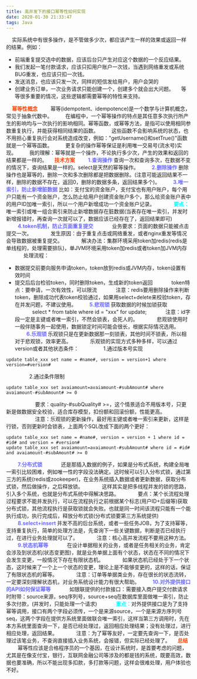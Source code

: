 ```yaml
---
title: 高并发下的接口幂等性如何实现
date: 2020-01-30 21:33:47
tags: Java
---
```

&nbsp;&nbsp;&nbsp;&nbsp;实际系统中有很多操作，是不管做多少次，都应该产生一样的效果或返回一样的结果。例如：
- 前端重复提交选中的数据，应该后台只产生对应这个数据的一个反应结果。
- 我们发起一笔付款请求，应该只扣用户账户一次钱，当遇到网络重发或系统BUG重发，也应该只扣一次钱。
- 发送消息，也应该只发一次，同样的短信发给用户，用户会哭的
- 创建业务订单，一次业务请求只能创建一个，创建多个就会出大问题。
&nbsp;&nbsp;&nbsp;&nbsp;等等很多重要的情况，这些逻辑都需要幂等的特性来支持。
<!-- more -->

&nbsp;&nbsp;&nbsp;&nbsp;<b style="color: orangered">幂等性概念</b>
&nbsp;&nbsp;&nbsp;&nbsp;&nbsp;&nbsp;&nbsp;&nbsp;幂等(idempotent、idempotence)是一个数学与计算机概念，常见于抽象代数中。
&nbsp;&nbsp;&nbsp;&nbsp;&nbsp;&nbsp;&nbsp;&nbsp;在编程中，一个幂等操作的特点是其任意多次执行所产生的影响均与一次执行的影响相同。幂等函数，或幂等方法，是指可以使用相同参数重复执行，并能获得相同结果的函数。
&nbsp;&nbsp;&nbsp;&nbsp;&nbsp;&nbsp;&nbsp;&nbsp;这些函数不会影响系统的状态，也不用担心重复执行会对系统造成改变，例如："getUsername()和setTrue()"函数就是一个幂等函数。
&nbsp;&nbsp;&nbsp;&nbsp;&nbsp;&nbsp;&nbsp;&nbsp;更复杂的操作幂等保证是利用唯一交易号(流水号)实现。
&nbsp;&nbsp;&nbsp;&nbsp;&nbsp;&nbsp;&nbsp;&nbsp;我的理解：幂等就是一个操作，不论执行多少次，产生的效果和返回的结果都是一样的。
&nbsp;&nbsp;&nbsp;&nbsp;<b style="color: orangered">技术方案</b>
&nbsp;&nbsp;&nbsp;&nbsp;&nbsp;&nbsp;&nbsp;&nbsp;<b style="color: #6A6AFF">1.查询操作 </b>查询一次和查询多次，在数据不变的情况下，查询结果是一样的。select是天然的幂等操作。
&nbsp;&nbsp;&nbsp;&nbsp;&nbsp;&nbsp;&nbsp;&nbsp;<b style="color: #6A6AFF">2.删除操作 </b>删除操作也是幂等的，删除一次和多次删除都是把数据删除。(注意可能返回结果不一样，删除的数据不存在，返回0，删除的数据多条，返回结果多个)。
&nbsp;&nbsp;&nbsp;&nbsp;&nbsp;&nbsp;&nbsp;&nbsp;<b style="color: #6A6AFF">3.唯一索引，防止新增脏数据</b> 比如：支付宝的资金账户，支付宝也有用户账户，每个用户只能有一个资金账户，怎么防止给用户创建资金账户多个，那么给资金账户表中的用户ID加唯一索引，所以一个用户新增成功一个资金账户记录。
&nbsp;&nbsp;&nbsp;&nbsp;&nbsp;&nbsp;&nbsp;&nbsp;&nbsp;&nbsp;&nbsp;&nbsp;<b style="color: #00FFFF">要点：</b>唯一索引或唯一组合索引来防止新增数据存在脏数据(当表存在唯一索引，并发时新增报错时，再查询一次就可以了，数据应该已经存在了，返回结果即可)
&nbsp;&nbsp;&nbsp;&nbsp;&nbsp;&nbsp;&nbsp;&nbsp;<b style="color: #6A6AFF">4.token机制，防止页面重复提交</b>
&nbsp;&nbsp;&nbsp;&nbsp;&nbsp;&nbsp;&nbsp;&nbsp;&nbsp;&nbsp;&nbsp;&nbsp;业务要求：页面的数据只能被点击提交一次。
&nbsp;&nbsp;&nbsp;&nbsp;&nbsp;&nbsp;&nbsp;&nbsp;&nbsp;&nbsp;&nbsp;&nbsp;发生原因：由于重复点击或网络重发，或者nginx重发等情况会导致数据被重复提交。
&nbsp;&nbsp;&nbsp;&nbsp;&nbsp;&nbsp;&nbsp;&nbsp;&nbsp;&nbsp;&nbsp;&nbsp;解决办法：集群环境采用token加redis(redis是单线程的，处理需要排队)，单JVM环境采用token加redis或者token加JVM内存
&nbsp;&nbsp;&nbsp;&nbsp;&nbsp;&nbsp;&nbsp;&nbsp;&nbsp;&nbsp;&nbsp;&nbsp;处理流程：
- 数据提交前要向服务申请token，token放到redis或JVM内存，token设置有效时间
- 提交后后台检验token，同时删除token，生成新的token返回
&nbsp;&nbsp;&nbsp;&nbsp;&nbsp;&nbsp;&nbsp;&nbsp;&nbsp;&nbsp;&nbsp;&nbsp;token特点：要申请，一次有效性，可以限流
&nbsp;&nbsp;&nbsp;&nbsp;&nbsp;&nbsp;&nbsp;&nbsp;&nbsp;&nbsp;&nbsp;&nbsp;注意：redis要用删除操作来判断token，删除成功代表token校验通过，如果用select+delete来校验token，存在并发问题，不建议使用。
&nbsp;&nbsp;&nbsp;&nbsp;&nbsp;&nbsp;&nbsp;&nbsp;<b style="color: #6A6AFF">5.悲观锁 </b>获取数据的时候加锁获取
&nbsp;&nbsp;&nbsp;&nbsp;&nbsp;&nbsp;&nbsp;&nbsp;&nbsp;&nbsp;&nbsp;&nbsp;select * from table where id = "xxx" for update;
&nbsp;&nbsp;&nbsp;&nbsp;&nbsp;&nbsp;&nbsp;&nbsp;&nbsp;&nbsp;&nbsp;&nbsp;注意：id字段一定是主键或者唯一索引，不然会锁表，会死人的。
&nbsp;&nbsp;&nbsp;&nbsp;&nbsp;&nbsp;&nbsp;&nbsp;&nbsp;&nbsp;&nbsp;&nbsp;悲观锁使用时一般伴随事务一起使用，数据锁定时间可能会很长，根据实际情况选用。
&nbsp;&nbsp;&nbsp;&nbsp;&nbsp;&nbsp;&nbsp;&nbsp;<b style="color: #6A6AFF">6.乐观锁 </b>乐观锁只是在更新数据那一刻锁表，其他时间不锁表，所以相对于悲观锁，效率更高。
&nbsp;&nbsp;&nbsp;&nbsp;&nbsp;&nbsp;&nbsp;&nbsp;&nbsp;&nbsp;&nbsp;&nbsp;乐观锁的实现方式多种多样，可以通过version或者其他状态条件：
&nbsp;&nbsp;&nbsp;&nbsp;&nbsp;&nbsp;&nbsp;&nbsp;&nbsp;&nbsp;&nbsp;&nbsp;&nbsp;&nbsp;&nbsp;&nbsp;1.通过版本号实现
```
update table_xxx set name = #name#, version = version+1 where version=#version#
```
&nbsp;&nbsp;&nbsp;&nbsp;&nbsp;&nbsp;&nbsp;&nbsp;&nbsp;&nbsp;&nbsp;&nbsp;&nbsp;&nbsp;&nbsp;&nbsp;2.通过条件限制
```
update table_xxx set avaiamount=avaiamount-#subAmount# where avaiamount-#subAmount# >= 0
```
&nbsp;&nbsp;&nbsp;&nbsp;&nbsp;&nbsp;&nbsp;&nbsp;&nbsp;&nbsp;&nbsp;&nbsp;&nbsp;&nbsp;&nbsp;&nbsp;&nbsp;&nbsp;&nbsp;&nbsp;要求：quality-#subQuality# >=，这个情景适合不用版本号，只更新是做数据安全校验，适合库存模型，扣份额和回滚份额，性能更高。
&nbsp;&nbsp;&nbsp;&nbsp;&nbsp;&nbsp;&nbsp;&nbsp;&nbsp;&nbsp;&nbsp;&nbsp;&nbsp;&nbsp;&nbsp;&nbsp;&nbsp;&nbsp;&nbsp;&nbsp;注意：乐观锁的更新操作，最好用主键或者唯一索引来更新，这样是行锁，否则更新时会锁表，上面两个SQL改成下面的两个更好：
```
update table_xxx set name = #name#, version = version + 1 where id = #id# and version = #version# 
update table_xxx set avaiamount=avaiamount-#subAmount# where id = #id# and avaiamount-#subAmount# >= 0
```
&nbsp;&nbsp;&nbsp;&nbsp;&nbsp;&nbsp;&nbsp;&nbsp;<b style="color: #6A6AFF">7.分布式锁</b>
&nbsp;&nbsp;&nbsp;&nbsp;&nbsp;&nbsp;&nbsp;&nbsp;&nbsp;&nbsp;&nbsp;&nbsp;还是那插入数据的例子，如果是分布式系统，构建全局唯一索引比较困难，例如唯一性的字段没法确定。这时候可以引入分布式锁，通过第三方的系统(redis或zookeeper)，在业务系统插入数据或者更新数据，获取分布式锁，然后做操作，之后释放锁。
&nbsp;&nbsp;&nbsp;&nbsp;&nbsp;&nbsp;&nbsp;&nbsp;&nbsp;&nbsp;&nbsp;&nbsp;这样其实是把多线程并发的锁的思路，引入多个系统，也就是分布式系统中得解决思路。
&nbsp;&nbsp;&nbsp;&nbsp;&nbsp;&nbsp;&nbsp;&nbsp;&nbsp;&nbsp;&nbsp;&nbsp;要点：某个长流程处理过程要求不能并发执行，可以在流程执行之前根据某个标志(用户ID+后缀等)获取分布式锁，其他流程执行是获取锁就会失败。也就是同一时间该流程只能有一个能执行成功，执行完成后，释放分布式锁(分布式锁要第三方系统提供)
&nbsp;&nbsp;&nbsp;&nbsp;&nbsp;&nbsp;&nbsp;&nbsp;<b style="color: #6A6AFF">8.select+insert </b>并发不高的后台系统，或者一些任务JOB，为了支持幂等，支持重复执行，简单的处理方法是，先查询下一些关键数据，判断是否已经执行过，在进行业务处理就可以了。
&nbsp;&nbsp;&nbsp;&nbsp;&nbsp;&nbsp;&nbsp;&nbsp;&nbsp;&nbsp;&nbsp;&nbsp;注意：核心高并发流程不要用这种方法。
&nbsp;&nbsp;&nbsp;&nbsp;&nbsp;&nbsp;&nbsp;&nbsp;<b style="color: #6A6AFF">9.状态机幂等</b>
&nbsp;&nbsp;&nbsp;&nbsp;&nbsp;&nbsp;&nbsp;&nbsp;&nbsp;&nbsp;&nbsp;&nbsp;在设计单据相关的业务，或者是任务相关的业务，肯定会涉及到状态机(状态变更图)，就是业务单据上面有个状态，状态在不同的情况下会发生变更，一般情况下存在有限状态机。
&nbsp;&nbsp;&nbsp;&nbsp;&nbsp;&nbsp;&nbsp;&nbsp;&nbsp;&nbsp;&nbsp;&nbsp;如果状态机已经处于下一个状态，这时候来了一个上一个状态的变更，理论上是不能够变更的，这样的话，保证了有限状态机的幂等。
&nbsp;&nbsp;&nbsp;&nbsp;&nbsp;&nbsp;&nbsp;&nbsp;&nbsp;&nbsp;&nbsp;&nbsp;注意：订单等单据类业务，存在很长的状态流转，一定要深刻理解状态机，对业务系统设计能力有很大帮助。
&nbsp;&nbsp;&nbsp;&nbsp;&nbsp;&nbsp;&nbsp;&nbsp;<b style="color: #6A6AFF">10.对外提供接口的API如何保证幂等</b>
&nbsp;&nbsp;&nbsp;&nbsp;&nbsp;&nbsp;&nbsp;&nbsp;&nbsp;&nbsp;&nbsp;&nbsp;如银联提供的付款接口：需要接入商户提交付款请求时附带：source来源，seq序列号，source+seq在数据库里面做唯一索引，防止多次付款，(并发时，只能处理一个请求)
&nbsp;&nbsp;&nbsp;&nbsp;&nbsp;&nbsp;&nbsp;&nbsp;&nbsp;&nbsp;&nbsp;&nbsp;<b style="color: #00FFFF">重点：</b>对外提供接口是为了支持幂等调用，接口有两个字段必须传，一个是来源source，一个是来源方序列号seq，这两个字段在提供方系统里面做联合唯一索引，这样当第三方调用时，先在本方系统里面查询一下，是否已经处理过，返回相应处理结果；没有处理过，进行相应处理，返回结果。
&nbsp;&nbsp;&nbsp;&nbsp;&nbsp;&nbsp;&nbsp;&nbsp;&nbsp;&nbsp;&nbsp;&nbsp;注意：为了幂等友好，一定要先查询一下，是否处理过该笔业务，不查询直接插入业务系统，会报错，但实际已经处理了。
&nbsp;&nbsp;&nbsp;&nbsp;<b style="color: orangered">总结</b>
&nbsp;&nbsp;&nbsp;&nbsp;&nbsp;&nbsp;&nbsp;&nbsp;幂等性应该是合格程序员的一个基因，在设计系统时，是首要考虑的问题，尤其是在像支付宝，银行，互联网金融公司等涉及的都是钱的系统，既要高效，数据也要准确，所以不能出现多扣款，多打款等问题，这样会很难处理，用户体验也不好。